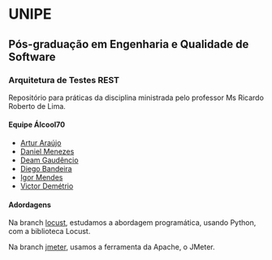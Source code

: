 # UNIPE

## Pós-graduação em Engenharia e Qualidade de Software

### Arquitetura de Testes REST

Repositório para práticas da disciplina ministrada pelo professor Ms Ricardo Roberto de Lima.

#### Equipe Álcool70
* [Artur Araújo](https://github.com/arturaraujo)
* [Daniel Menezes](https://github.com/dsmenezes)
* [Deam Gaudêncio](https://github.com/deamgaudencioramos)
* [Diego Bandeira](https://github.com/rustnnes)
* [Igor Mendes](https://github.com/igormendes)
* [Victor Demétrio](https://github.com/victordemetrio)

#### Adordagens

Na branch [locust](https://github.com/alcool70/pos-arquitetura-rest/tree/locust), estudamos a abordagem programática, usando Python, com a biblioteca Locust.

Na branch [jmeter](https://github.com/alcool70/pos-arquitetura-rest/tree/jmeter), usamos a ferramenta da Apache, o JMeter.